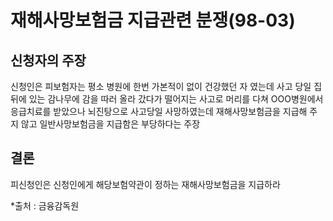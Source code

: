 # 재해사망보험금 지급관련 분쟁(98-03)

## 신청자의 주장

신청인은 피보험자는 평소 병원에 한번 가본적이 없이 건강했던 자 였는데 사고 당일 집뒤에 있는 감나무에 감을 따러 올라 갔다가 떨어지는 사고로 머리를 다쳐 OOO병원에서 응급치료를 받았으나 뇌진탕으로 사고당일 사망하였는데 재해사망보험금을 지급해 주지 않고 일반사망보험금을 지급함은 부당하다는 주장

## 결론

피신청인은 신청인에게 해당보험약관이 정하는 재해사망보험금을 지급하라


*출처 : 금융감독원